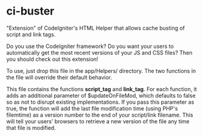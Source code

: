 # ci-buster
"Extension" of CodeIgniter's HTML Helper that allows cache busting of script and link tags.

Do you use the CodeIgniter framework? Do you want your users to automatically get the most recent versions of your JS and CSS files? Then you should check out this extension!

To use, just drop this file in the app/Helpers/ directory. The two functions in the file will override their default behavior.

This file contains the functions **script_tag** and **link_tag**. For each function, it adds an additional parameter of $updateOnFileMod, which defaults to false so as not to disrupt existing implementations. If you pass this parameter as true, the function will add the last file modification time (using PHP's filemtime) as a version number to the end of your script/link filename. This will tell your users' browsers to retrieve a new version of the file any time that file is modified.
